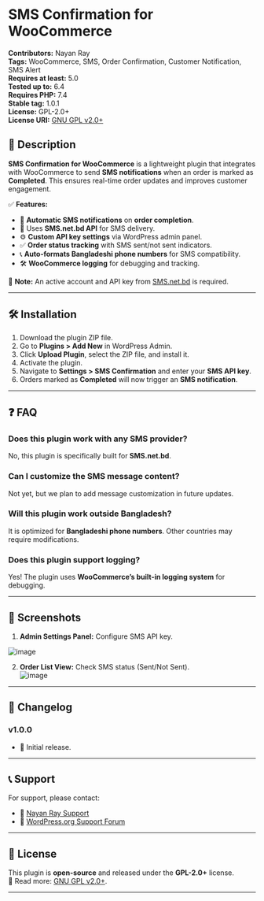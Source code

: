 # SMS Confirmation for WooCommerce

**Contributors:** Nayan Ray  
**Tags:** WooCommerce, SMS, Order Confirmation, Customer Notification, SMS Alert  
**Requires at least:** 5.0  
**Tested up to:** 6.4  
**Requires PHP:** 7.4  
**Stable tag:** 1.0.1  
**License:** GPL-2.0+  
**License URI:** [GNU GPL v2.0+](https://www.gnu.org/licenses/gpl-2.0.html)  

## 📢 Description  

**SMS Confirmation for WooCommerce** is a lightweight plugin that integrates with WooCommerce to send **SMS notifications** when an order is marked as **Completed**. This ensures real-time order updates and improves customer engagement.  

✅ **Features:**  
- 📩 **Automatic SMS notifications** on **order completion**.  
- 🔑 Uses **SMS.net.bd API** for SMS delivery.  
- ⚙️ **Custom API key settings** via WordPress admin panel.  
- ✅ **Order status tracking** with SMS sent/not sent indicators.  
- 📞 **Auto-formats Bangladeshi phone numbers** for SMS compatibility.  
- 🛠 **WooCommerce logging** for debugging and tracking.  

🔹 **Note:** An active account and API key from [SMS.net.bd](https://www.sms.net.bd/) is required.

---

## 🛠 Installation  

1. Download the plugin ZIP file.  
2. Go to **Plugins > Add New** in WordPress Admin.  
3. Click **Upload Plugin**, select the ZIP file, and install it.  
4. Activate the plugin.  
5. Navigate to **Settings > SMS Confirmation** and enter your **SMS API key**.  
6. Orders marked as **Completed** will now trigger an **SMS notification**.  

---

## ❓ FAQ  

### Does this plugin work with any SMS provider?  
No, this plugin is specifically built for **SMS.net.bd**.  

### Can I customize the SMS message content?  
Not yet, but we plan to add message customization in future updates.  

### Will this plugin work outside Bangladesh?  
It is optimized for **Bangladeshi phone numbers**. Other countries may require modifications.  

### Does this plugin support logging?  
Yes! The plugin uses **WooCommerce’s built-in logging system** for debugging.  

---

## 📸 Screenshots  

1. **Admin Settings Panel:** Configure SMS API key.

![image](https://github.com/user-attachments/assets/b0022488-cb55-4e5f-98ac-a613783987c3)

  
2. **Order List View:** Check SMS status (Sent/Not Sent).  
![image](https://github.com/user-attachments/assets/5007ac02-3b05-4c7f-9c27-15f316b19980)

---

## 📜 Changelog  


### v1.0.0  
- 🚀 Initial release.  



---

## 📞 Support  

For support, please contact:  
- 📩 [Nayan Ray Support](https://dev-nayanray.github.io/)  
- 💬 [WordPress.org Support Forum](https://wordpress.org/support/plugin/sms-confirmation-for-woocommerce)  

---

## 📜 License  

This plugin is **open-source** and released under the **GPL-2.0+** license.  
📖 Read more: [GNU GPL v2.0+](https://www.gnu.org/licenses/gpl-2.0.html).  

---
